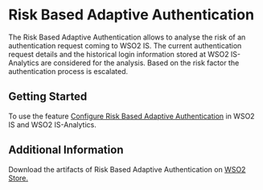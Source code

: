 # Risk Based Adaptive Authentication

The Risk Based Adaptive Authentication allows to analyse the risk of an authentication request coming to WSO2 IS. The
 current authentication request details and the historical login information stored at WSO2 IS-Analytics are considered for the analysis. Based on the risk factor the authentication process is escalated.

## Getting Started

To use the feature [Configure Risk Based Adaptive Authentication](docs/config.md) in WSO2 IS and WSO2 IS-Analytics.

## Additional Information

Download the artifacts of Risk Based Adaptive Authentication on [WSO2 Store.](https://store.wso2.com/store/assets/isconnector/list)